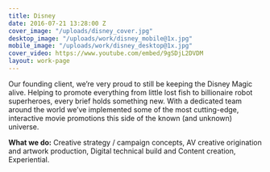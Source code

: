 ```yaml
---
title: Disney
date: 2016-07-21 13:28:00 Z
cover_image: "/uploads/disney_cover.jpg"
desktop_image: "/uploads/work/disney_mobile@1x.jpg"
mobile_image: "/uploads/work/disney_desktop@1x.jpg"
cover_video: https://www.youtube.com/embed/9gSDjL2DVDM
layout: work-page
---
```


Our founding client, we’re very proud to still be keeping the Disney Magic alive. Helping to promote everything from little lost fish to billionaire robot superheroes, every brief holds something new. With a dedicated team around the world we’ve implemented some of the most cutting-edge, interactive movie promotions this side of the known (and unknown) universe.

**What we do:** Creative strategy / campaign concepts, AV creative
origination and artwork production, Digital technical build and Content creation, Experiential.
